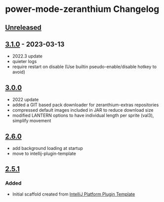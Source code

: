 <!-- Keep a Changelog guide -> https://keepachangelog.com -->

# power-mode-zeranthium Changelog

## [Unreleased]

## [3.1.0] - 2023-03-13
- 2022.3 update
- quieter logs
- require restart on disable (Use builtin pseudo-enable/disable hotkey to avoid)

## [3.0.0]
- 2022 update
- added a GIT based pack downloader for zeranthium-extras repositories
- compressed default images included in JAR to reduce download size
- modified LANTERN options to have individual length per sprite (val3), simplify movement

## [2.6.0]
- add background loading at startup
- move to intellij-plugin-template

## [2.5.1]

### Added
- Initial scaffold created from [IntelliJ Platform Plugin Template](https://github.com/JetBrains/intellij-platform-plugin-template)

[Unreleased]: https://github.com/cschar/power-mode-zeranthium/compare/v3.1.0...HEAD
[3.1.0]: https://github.com/cschar/power-mode-zeranthium/compare/v3.0.0...v3.1.0
[3.0.0]: https://github.com/cschar/power-mode-zeranthium/compare/v2.6.0...v3.0.0
[2.6.0]: https://github.com/cschar/power-mode-zeranthium/compare/v2.5.1...v2.6.0
[2.5.1]: https://github.com/cschar/power-mode-zeranthium/commits/v2.5.1
